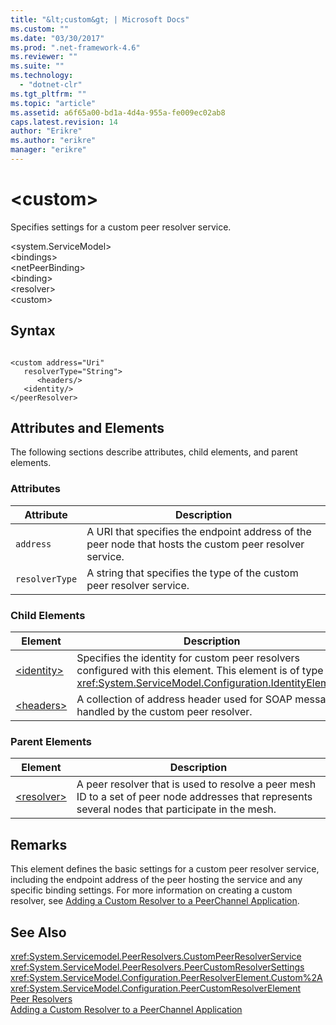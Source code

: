 ```yaml
---
title: "&lt;custom&gt; | Microsoft Docs"
ms.custom: ""
ms.date: "03/30/2017"
ms.prod: ".net-framework-4.6"
ms.reviewer: ""
ms.suite: ""
ms.technology: 
  - "dotnet-clr"
ms.tgt_pltfrm: ""
ms.topic: "article"
ms.assetid: a6f65a00-bd1a-4d4a-955a-fe009ec02ab8
caps.latest.revision: 14
author: "Erikre"
ms.author: "erikre"
manager: "erikre"
---
```

# &lt;custom&gt;
Specifies settings for a custom peer resolver service.  
  
 \<system.ServiceModel>  
\<bindings>  
\<netPeerBinding>  
\<binding>  
\<resolver>  
\<custom>  
  
## Syntax  
  
```  
  
<custom address="Uri"  
   resolverType="String">  
      <headers/>  
   <identity/>  
</peerResolver>  
```  
  
## Attributes and Elements  
 The following sections describe attributes, child elements, and parent elements.  
  
### Attributes  
  
|Attribute|Description|  
|---------------|-----------------|  
|`address`|A URI that specifies the endpoint address of the peer node that hosts the custom peer resolver service.|  
|`resolverType`|A string that specifies the type of the custom peer resolver service.|  
  
### Child Elements  
  
|Element|Description|  
|-------------|-----------------|  
|[\<identity>](../../../../../docs/framework/configuring-apps/file-schema/wcf/identity.md)|Specifies the identity for custom peer resolvers configured with this element. This element is of type <xref:System.ServiceModel.Configuration.IdentityElement>.|  
|[\<headers>](../../../../../docs/framework/configuring-apps/file-schema/wcf/headers-element.md)|A collection of address header used for SOAP messages handled by the custom peer resolver.|  
  
### Parent Elements  
  
|Element|Description|  
|-------------|-----------------|  
|[\<resolver>](../../../../../docs/framework/configuring-apps/file-schema/wcf/resolver.md)|A peer resolver that is used to resolve a peer mesh ID to a set of peer node addresses that represents several nodes that participate in the mesh.|  
  
## Remarks  
 This element defines the basic settings for a custom peer resolver service, including the endpoint address of the peer hosting the service and any specific binding settings. For more information on creating a custom resolver, see [Adding a Custom Resolver to a PeerChannel Application](http://msdn.microsoft.com/en-us/12aa3787-2962-439c-ad27-46523c8b0419).  
  
## See Also  
 <xref:System.Servicemodel.PeerResolvers.CustomPeerResolverService>   
 <xref:System.ServiceModel.PeerResolvers.PeerCustomResolverSettings>   
 <xref:System.ServiceModel.Configuration.PeerResolverElement.Custom%2A>   
 <xref:System.ServiceModel.Configuration.PeerCustomResolverElement>   
 [Peer Resolvers](../../../../../docs/framework/wcf/feature-details/peer-resolvers.md)   
 [Adding a Custom Resolver to a PeerChannel Application](http://msdn.microsoft.com/en-us/12aa3787-2962-439c-ad27-46523c8b0419)